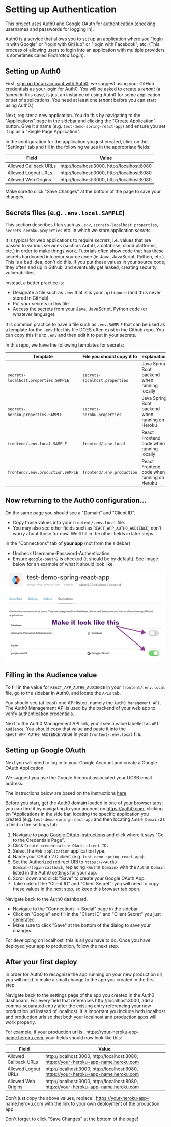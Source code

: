 # Setting up Authentication

This project uses Auth0 and Google OAuth for authentication (checking usernames and passwords for logging in).    

Auth0 is a service that allows you to set up an application where you "login in with Google" or "login with GitHub" or "login with Facebook", etc.  (This process of allowing users to login into an application with multiple providers is sometimes called *Federated Login*).

## Setting up Auth0

First, [sign up for an account with Auth0](https://auth0.com/signup); we suggest using your GitHub credentials as your login for Auth0. You will be asked to create a *tenant* (a *tenant* in this case, is just an instance of using Auth0 for some application or set of applications.  You need at least one *tenant* before you can start using Auth0.)

Next, register a new application. You do this by navigating to the "Applications" page in the sidebar and clicking the
"Create Application" button. Give it a name (e.g. `test-demo-spring-react-app`) and ensure you set it up as a "Single Page Application".

In the configuration for the application you just created, click on the "Settings" tab and fill in the following values
in the appropriate fields:

| Field                 | Value                                        |
| --------------------- | -------------------------------------------- |
| Allowed Callback URLs | http://localhost:3000, http://localhost:8080 |
| Allowed Logout URLs   | http://localhost:3000, http://localhost:8080 |
| Allowed Web Origins   | http://localhost:3000, http://localhost:8080 |

Make sure to click "Save Changes" at the bottom of the page to save your changes.

## Secrets files (e.g. `.env.local.SAMPLE`)

This section describes files such as `.env`, `secrets-localhost.properties`, `secrets-heroku.properties` etc. in which we store application *secrets*.

It is typical for web applications to require *secrets*, i.e. values that are passed to various services (such as Auth0, a database, cloud platforms, etc.) in order to make things work.    Tutorials often show code that has these secrets hardcoded into your source code (in Java, JavaScript, Python, etc.).  This is a bad idea; don't do this.  If you put these values in your source code, they often end up in Github, and eventually get leaked, creating security vulnerabilities.

Instead, a better practice is:
* Designate a file such as `.env` that is is your `.gitignore` (and thus never stored in GitHub)
* Put your secrets in this file
* Access the secrets from your Java, JavaScript, Python code (or whatever language).

It is common practice to have a file such as `.env.SAMPLE` that can be used as a template for the `.env` file; this file DOES often exist in the Github repo.  You can copy this file to `.env` and then edit it to put in your secrets.    

In this repo, we have the following templates for secrets:

| Template | File you should copy it to | explanation |
|----------|----------------------------|-------------|
| `secrets-localhost.properties.SAMPLE` |  `secrets-localhost.properties` |  Java Spring Boot backend when running locally |
| `secrets-heroku.properties.SAMPLE` |  `secrets-heroku.properties` |  Java Spring Boot backend when running on Heroku |
| `frontend/.env.local.SAMPLE` | `frontend/.env.local` | React Frontend code when running locally | 
| `frontend/.env.production.SAMPLE` | `frontend/.env.production` | React Frontend code when running on Heroku | 
 
## Now returning to the Auth0 configuration...

On the same page you should see a "Domain" and "Client ID". 
* Copy those values into your `frontent/.env.local` file.
* You may also see other fields such as `REACT_APP_AUTH0_AUDIENCE`; don't worry about those for now.  We'll fill in the other fields in later steps.

In the "Connections" tab of **your app** (not from the sidebar)
* Uncheck Username-Password-Authentication.
* Ensure `google-oauth2` is checked (it should be by default).
See image below for an example of what it should look like.

![Auth0 Connections Settings](./images/auth0-connections-settings.png)

## Filling in the Audience value

To fill in the value for `REACT_APP_AUTH0_AUDIENCE` in your  `frontent/.env.local` file, go to the sidebar in Auth0, and locate the `APIs` tab.

You should see (at least) one API listed, namely the `Auth0 Management API`.   The Auth0 Management API is used by the backend of your web app to verify authentication credentials.    

Next to the Auth0 Management API link, you'll see a value labelled as `API Audience`.  You should copy that value and paste it into the `REACT_APP_AUTH0_AUDIENCE` value in your  `frontent/.env.local` file.


## Setting up Google OAuth

Next you will need to log in to your Google Account and create a Google OAuth Application.

We suggest you use the Google Account associated your UCSB email address.

The instructions below are based on the instructions <a href="https://developers.google.com/identity/sign-in/web/sign-in" target="_blank">here</a>.

Before you start, get the Auth0 domain loaded in one of your browser tabs; you can find it by navigating to your account on <https://auth0.com>, clicking on "Applications in the side bar, locating the specific application you created (e.g. `test-demo-spring-react-app` and then locating `Auth0 Domain` as a field in the settings tab.    

1. Navigate to page <a href="https://developers.google.com/identity/sign-in/web/sign-in" target="_blank">Google OAuth Instructions</a> and click where it says "Go to the Credentials Page".
2. Click `Create credentials > OAuth client ID.`
3. Select the `Web application` application type.
4. Name your OAuth 2.0 client (e.g. `test-demo-spring-react-app`). 
5. Set the Authorized redirect URI to `https://<Auth0 Domain>/login/callback`, replacing `<Auth0 Domain>` with the `Auth0 Domain` listed in the Auth0 settings for your app.
6. Scroll down and click "Save" to create your Google OAuth App.
7. Take note of the "Client ID" and "Client Secret"; you will need to copy these values in the next step, so keep this browser tab open.

Navigate back to the Auth0 dashboard. 
* Navigate to the "Connections -> Social" page in the sidebar. 
* Click on "Google" and fill in the "Client ID" and "Client Secret" you just generated. 
* Make sure to click "Save" at the bottom of the dialog to save your changes.

For developing on localhost, this is all you have to do. Once you have deployed your app to production, follow the
next step.


## After your first deploy

In order for Auth0 to recognize the app running on your new production url, you will need to make a small change to the
app you created in the first step.

Navigate back to the settings page of the app you created in the Auth0 dashboard. For every field that references
http://localhost:3000, add a comma-separated entry after the existing entry referencing your new production url instead
of localhost. It is important you include both localhost and production urls so that both your localhost and production
apps will work properly.

For example, if your production url is , https://your-heroku-app-name.heroku.com, your fields should now look like this:

| Field                 | Value                                                                                 |
| --------------------- | ------------------------------------------------------------------------------------- |
| Allowed Callback URLs | http://localhost:3000, http://localhost:8080, https://your-heroku-app-name.heroku.com |
| Allowed Logout URLs   | http://localhost:3000, http://localhost:8080, https://your-heroku-app-name.heroku.com |
| Allowed Web Origins   | http://localhost:3000, http://localhost:8080, https://your-heroku-app-name.heroku.com |

Don't just copy the above values, replace , https://your-heroku-app-name.heroku.com with the link to your own deployment of
the production app.

Don't forget to click "Save Changes" at the bottom of the page!
